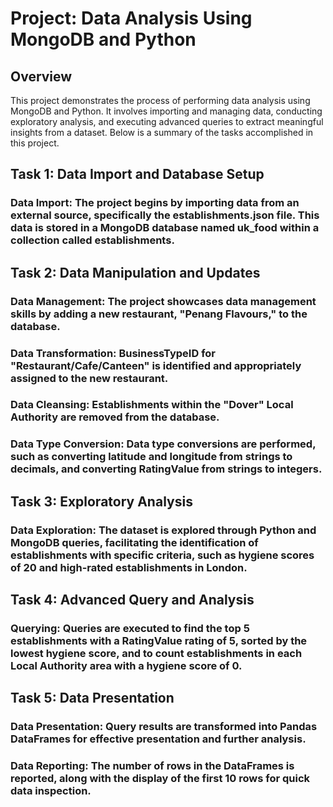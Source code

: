# Project: Data Analysis Using MongoDB and Python
## Overview
This project demonstrates the process of performing data analysis using MongoDB and Python. It involves importing and managing data, conducting exploratory analysis, and executing advanced queries to extract meaningful insights from a dataset. Below is a summary of the tasks accomplished in this project.

## Task 1: Data Import and Database Setup
### Data Import: The project begins by importing data from an external source, specifically the establishments.json file. This data is stored in a MongoDB database named uk_food within a collection called establishments.
## Task 2: Data Manipulation and Updates
### Data Management: The project showcases data management skills by adding a new restaurant, "Penang Flavours," to the database.

### Data Transformation: BusinessTypeID for "Restaurant/Cafe/Canteen" is identified and appropriately assigned to the new restaurant.

### Data Cleansing: Establishments within the "Dover" Local Authority are removed from the database.

### Data Type Conversion: Data type conversions are performed, such as converting latitude and longitude from strings to decimals, and converting RatingValue from strings to integers.

## Task 3: Exploratory Analysis
### Data Exploration: The dataset is explored through Python and MongoDB queries, facilitating the identification of establishments with specific criteria, such as hygiene scores of 20 and high-rated establishments in London.
## Task 4: Advanced Query and Analysis
### Querying: Queries are executed to find the top 5 establishments with a RatingValue rating of 5, sorted by the lowest hygiene score, and to count establishments in each Local Authority area with a hygiene score of 0.
## Task 5: Data Presentation
### Data Presentation: Query results are transformed into Pandas DataFrames for effective presentation and further analysis.

### Data Reporting: The number of rows in the DataFrames is reported, along with the display of the first 10 rows for quick data inspection.
